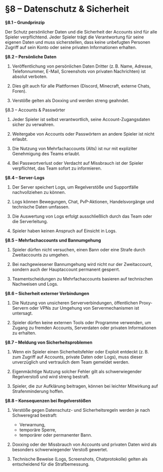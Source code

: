 # §8 – Datenschutz & Sicherheit

**§8.1 – Grundprinzip**

Der Schutz persönlicher Daten und die Sicherheit der Accounts sind für alle Spieler verpflichtend. Jeder Spieler trägt die Verantwortung für seine eigenen Daten und muss sicherstellen, dass keine unbefugten Personen Zugriff auf sein Konto oder seine privaten Informationen erhalten.



**§8.2 – Persönliche Daten**

1. Veröffentlichung von persönlichen Daten Dritter (z. B. Name, Adresse, Telefonnummer, E-Mail, Screenshots von privaten Nachrichten) ist absolut verboten.

2. Dies gilt auch für alle Plattformen (Discord, Minecraft, externe Chats, Foren).

3. Verstöße gelten als Doxxing und werden streng geahndet.

§8.3 – Accounts & Passwörter

1. Jeder Spieler ist selbst verantwortlich, seine Account-Zugangsdaten sicher zu verwahren.

2. Weitergabe von Accounts oder Passwörtern an andere Spieler ist nicht erlaubt.

3. Die Nutzung von Mehrfachaccounts (Alts) ist nur mit expliziter Genehmigung des Teams erlaubt.

4. Bei Passwortverlust oder Verdacht auf Missbrauch ist der Spieler verpflichtet, das Team sofort zu informieren.

**§8.4 – Server-Logs**

1. Der Server speichert Logs, um Regelverstöße und Supportfälle nachvollziehen zu können.

2. Logs können Bewegungen, Chat, PvP-Aktionen, Handelsvorgänge und technische Daten umfassen.

3. Die Auswertung von Logs erfolgt ausschließlich durch das Team oder die Serverleitung.

4. Spieler haben keinen Anspruch auf Einsicht in Logs.

**§8.5 – Mehrfachaccounts und Bannumgehung**

1. Spieler dürfen nicht versuchen, einen Bann oder eine Strafe durch Zweitaccounts zu umgehen.

2. Bei nachgewiesener Bannumgehung wird nicht nur der Zweitaccount, sondern auch der Hauptaccount permanent gesperrt.

3. Teamentscheidungen zu Mehrfachaccounts basieren auf technischen Nachweisen und Logs.

**§8.6 – Sicherheit externer Verbindungen**

1. Die Nutzung von unsicheren Serververbindungen, öffentlichen Proxy-Servern oder VPNs zur Umgehung von Servermechanismen ist untersagt.

2. Spieler dürfen keine externen Tools oder Programme verwenden, um Zugang zu fremden Accounts, Serverdaten oder privaten Informationen zu erhalten.

**§8.7 – Meldung von Sicherheitsproblemen**

1. Wenn ein Spieler einen Sicherheitsfehler oder Exploit entdeckt (z. B. zum Zugriff auf Accounts, private Daten oder Logs), muss dieser unverzüglich und vertraulich dem Team gemeldet werden.

2. Eigenmächtige Nutzung solcher Fehler gilt als schwerwiegender Regelverstoß und wird streng bestraft.

3. Spieler, die zur Aufklärung beitragen, können bei leichter Mitwirkung auf Strafenminderung hoffen.

**§8.8 – Konsequenzen bei Regelverstößen**
1. Verstöße gegen Datenschutz- und Sicherheitsregeln werden je nach Schweregrad bestraft:
	- Verwarnung,
	- temporäre Sperre,
	- temporärer oder permanenter Bann.

2. Doxxing oder der Missbrauch von Accounts und privaten Daten wird als besonders schwerwiegender Verstoß gewertet.

3. Technische Beweise (Logs, Screenshots, Chatprotokolle) gelten als entscheidend für die Strafbemessung.

